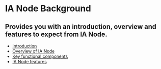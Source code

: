 # IA Node Background
## Provides you with an introduction, overview and features to expect from IA Node.

-	[Introduction](https://github.com/National-Digital-Twin/integration-architecture-documentation/blob/main/DeveloperDocumentation/IANode/IANode.md#ianode)
- [Overview of IA Node](https://github.com/National-Digital-Twin/integration-architecture-documentation/blob/main/DeveloperDocumentation/IntegrationArchitecture.md#integration-architecture) 
- [Key functional components](https://github.com/National-Digital-Twin/integration-architecture-documentation/blob/main/DeveloperDocumentation/IANode/Components.md#key-functional-components-of-an-ia-node) 
- [IA Node features](https://github.com/National-Digital-Twin/integration-architecture-documentation/blob/main/DeveloperDocumentation/IANode/Features.md#ianode-features)

